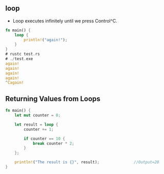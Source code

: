 ## loop
- Loop executes infinitely until we press Control^C.
```rust
fn main() {
    loop {
        println!("again!");
    }
}
# rustc test.rs
# ./test.exe
again!
again!
again!
again!
^Cagain!
```

## Returning Values from Loops
```rust
fn main() {
    let mut counter = 0;

    let result = loop {
        counter += 1;

        if counter == 10 {
            break counter * 2;
        }
    };

    println!("The result is {}", result);               //Output=20
}
```

